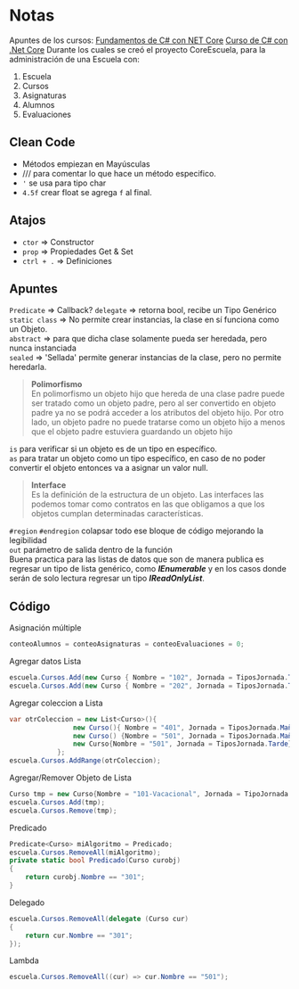 # Notas
Apuntes de los cursos:
[Fundamentos de C# con NET Core](https://platzi.com/clases/fundamentos-csharp/)
[Curso de C# con .Net Core](https://platzi.com/clases/c-sharp/)
Durante los cuales se creó el proyecto CoreEscuela, para la administración de una Escuela con:
1. Escuela
2. Cursos
3. Asignaturas
4. Alumnos
5. Evaluaciones


## Clean Code
+ Métodos empiezan en Mayúsculas
+ /// para comentar lo que hace un método especifico.
+ `'` se usa para tipo char
+ `4.5f` crear float se agrega `f` al final.

## Atajos
+ `ctor` => Constructor
+ `prop` => Propiedades Get & Set
+ `ctrl + .` => Definiciones


## Apuntes
`Predicate` => Callback? `delegate` => retorna bool, recibe un Tipo Genérico  
`static class` => No permite crear instancias, la clase en sí funciona como un Objeto.  
``abstract`` => para que dicha clase solamente pueda ser heredada, pero nunca instanciada  
``sealed`` => 'Sellada' permite generar instancias de la clase, pero no permite heredarla.  
> **Polimorfismo**  
En polimorfismo un objeto hijo que hereda de una clase padre puede ser tratado como un objeto padre, pero al ser convertido en objeto padre ya no se podrá acceder a los atributos del objeto hijo. Por otro lado, un objeto padre no puede tratarse como un objeto hijo a menos que el objeto padre estuviera guardando un objeto hijo

``is`` para verificar si un objeto es de un tipo en específico.  
``as`` para tratar un objeto como un tipo específico, en caso de no poder convertir el objeto entonces va a asignar un valor null.

> **Interface**  
Es la definición de la estructura de un objeto. Las interfaces las podemos tomar como contratos en las que obligamos a que los objetos cumplan determinadas características.

``#region`` ``#endregion`` colapsar todo ese bloque de código mejorando la legibilidad  
`out` parámetro de salida dentro de la función  
Buena practica para las listas de datos que son de manera publica es regresar un tipo de lista genérico, como **_IEnumerable_** y en los casos donde serán de solo lectura regresar un tipo **_IReadOnlyList_**.  


## Código
Asignación múltiple
```cs
conteoAlumnos = conteoAsignaturas = conteoEvaluaciones = 0;
```

Agregar datos Lista
```cs
escuela.Cursos.Add(new Curso { Nombre = "102", Jornada = TiposJornada.Tarde });
escuela.Cursos.Add(new Curso { Nombre = "202", Jornada = TiposJornada.Tarde });
```

Agregar coleccion a Lista
```cs
var otrColeccion = new List<Curso>(){
                new Curso(){ Nombre = "401", Jornada = TiposJornada.Mañana },
                new Curso() {Nombre = "501", Jornada = TiposJornada.Mañana},
                new Curso{Nombre = "501", Jornada = TiposJornada.Tarde}
            };
escuela.Cursos.AddRange(otrColeccion);

```
Agregar/Remover Objeto de Lista
```cs
Curso tmp = new Curso{Nombre = "101-Vacacional", Jornada = TipoJornada.Noche};
escuela.Cursos.Add(tmp);
escuela.Cursos.Remove(tmp);
```

Predicado
```cs
Predicate<Curso> miAlgoritmo = Predicado;
escuela.Cursos.RemoveAll(miAlgoritmo);
private static bool Predicado(Curso curobj)
{
    return curobj.Nombre == "301";
}
```

Delegado
```cs
escuela.Cursos.RemoveAll(delegate (Curso cur)
{
    return cur.Nombre == "301";
});
```

Lambda
```cs
escuela.Cursos.RemoveAll((cur) => cur.Nombre == "501");
```